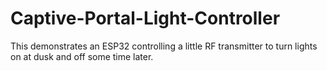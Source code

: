 # Captive-Portal-Light-Controller
This demonstrates an ESP32 controlling a little RF transmitter to turn lights on at dusk and off some time later.
